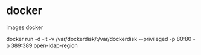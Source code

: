 # docker
images docker

docker run -d -it -v /var/dockerdisk/:/var/dockerdisk --privileged -p 80:80 -p 389:389 open-ldap-region
